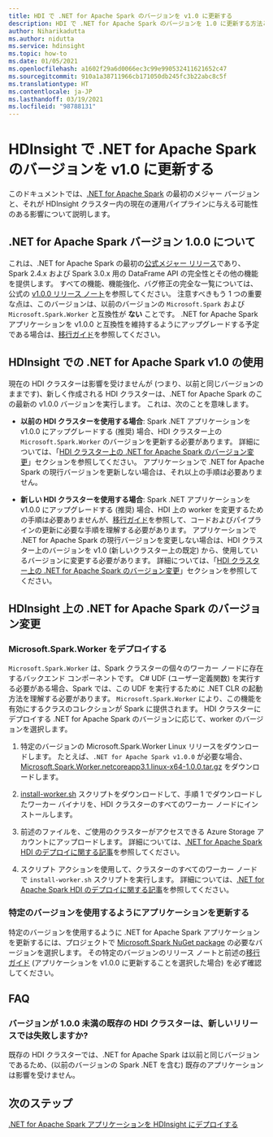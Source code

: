 ```yaml
---
title: HDI で .NET for Apache Spark のバージョンを v1.0 に更新する
description: HDI で .NET for Apache Spark のバージョンを 1.0 に更新する方法と、それが既存のコードおよびクラスターに与える影響について説明します。
author: Niharikadutta
ms.author: nidutta
ms.service: hdinsight
ms.topic: how-to
ms.date: 01/05/2021
ms.openlocfilehash: a1602f29a6d0066ec3c99e990532411621652c47
ms.sourcegitcommit: 910a1a38711966cb171050db245fc3b22abc8c5f
ms.translationtype: HT
ms.contentlocale: ja-JP
ms.lasthandoff: 03/19/2021
ms.locfileid: "98788131"
---
```

# <a name="updating-net-for-apache-spark-to-version-v10--in-hdinsight"></a>HDInsight で .NET for Apache Spark のバージョンを v1.0 に更新する

このドキュメントでは、[.NET for Apache Spark](https://github.com/dotnet/spark) の最初のメジャー バージョンと、それが HDInsight クラスター内の現在の運用パイプラインに与える可能性のある影響について説明します。

## <a name="about-net-for-apache-spark-version-100"></a>.NET for Apache Spark バージョン 1.0.0 について

これは、.NET for Apache Spark の最初の[公式メジャー リリース](https://github.com/dotnet/spark/releases/tag/v1.0.0)であり、Spark 2.4.x および Spark 3.0.x 用の DataFrame API の完全性とその他の機能を提供します。 すべての機能、機能強化、バグ修正の完全な一覧については、公式の [v1.0.0 リリース ノート](https://github.com/dotnet/spark/blob/master/docs/release-notes/1.0.0/release-1.0.0.md)を参照してください。
注意すべきもう 1 つの重要な点は、このバージョンは、以前のバージョンの `Microsoft.Spark` および `Microsoft.Spark.Worker` と互換性が **ない** ことです。 .NET for Apache Spark アプリケーションを v1.0.0 と互換性を維持するようにアップグレードする予定である場合は、[移行ガイド](https://github.com/dotnet/spark/blob/master/docs/migration-guide.md#upgrading-from-microsoftspark-0x-to-10)を参照してください。

## <a name="using-net-for-apache-spark-v10-in-hdinsight"></a>HDInsight での .NET for Apache Spark v1.0 の使用

現在の HDI クラスターは影響を受けませんが (つまり、以前と同じバージョンのままです)、新しく作成される HDI クラスターは、.NET for Apache Spark のこの最新の v1.0.0 バージョンを実行します。 これは、次のことを意味します。

- **以前の HDI クラスターを使用する場合**: Spark .NET アプリケーションを v1.0.0 にアップグレードする (推奨) 場合、HDI クラスター上の `Microsoft.Spark.Worker` のバージョンを更新する必要があります。 詳細については、「[HDI クラスター上の .NET for Apache Spark のバージョン変更](#changing-net-for-apache-spark-version-on-hdinsight)」セクションを参照してください。
アプリケーションで .NET for Apache Spark の現行バージョンを更新しない場合は、それ以上の手順は必要ありません。  

- **新しい HDI クラスターを使用する場合**: Spark .NET アプリケーションを v1.0.0 にアップグレードする (推奨) 場合、HDI 上の worker を変更するための手順は必要ありませんが、[移行ガイド](https://github.com/dotnet/spark/blob/master/docs/migration-guide.md#upgrading-from-microsoftspark-0x-to-10)を参照して、コードおよびパイプラインの更新に必要な手順を理解する必要があります。
アプリケーションで .NET for Apache Spark の現行バージョンを変更しない場合は、HDI クラスター上のバージョンを v1.0 (新しいクラスター上の既定) から、使用しているバージョンに変更する必要があります。 詳細については、「[HDI クラスター上の .NET for Apache Spark のバージョン変更](spark-dotnet-version-update.md#changing-net-for-apache-spark-version-on-hdinsight)」セクションを参照してください。  

## <a name="changing-net-for-apache-spark-version-on-hdinsight"></a>HDInsight 上の .NET for Apache Spark のバージョン変更

### <a name="deploy-microsoftsparkworker"></a>Microsoft.Spark.Worker をデプロイする

`Microsoft.Spark.Worker` は、Spark クラスターの個々のワーカー ノードに存在するバックエンド コンポーネントです。 C# UDF (ユーザー定義関数) を実行する必要がある場合、Spark では、この UDF を実行するために .NET CLR の起動方法を理解する必要があります。 `Microsoft.Spark.Worker` により、この機能を有効にするクラスのコレクションが Spark に提供されます。 HDI クラスターにデプロイする .NET for Apache Spark のバージョンに応じて、worker のバージョンを選択します。

1. 特定のバージョンの Microsoft.Spark.Worker Linux リリースをダウンロードします。 たとえば、`.NET for Apache Spark v1.0.0` が必要な場合、[Microsoft.Spark.Worker.netcoreapp3.1.linux-x64-1.0.0.tar.gz](https://github.com/dotnet/spark/releases/tag/v1.0.0) をダウンロードします。  

2. [install-worker.sh](https://github.com/dotnet/spark/blob/master/deployment/install-worker.sh) スクリプトをダウンロードして、手順 1 でダウンロードしたワーカー バイナリを、HDI クラスターのすべてのワーカー ノードにインストールします。  

3. 前述のファイルを、ご使用のクラスターがアクセスできる Azure Storage アカウントにアップロードします。 詳細については、[.NET for Apache Spark HDI のデプロイに関する記事](/dotnet/spark/tutorials/hdinsight-deployment#upload-files-to-azure)を参照してください。

4. スクリプト アクションを使用して、クラスターのすべてのワーカー ノードで `install-worker.sh` スクリプトを実行します。 詳細については、[.NET for Apache Spark HDI のデプロイに関する記事](/dotnet/spark/tutorials/hdinsight-deployment#run-the-hdinsight-script-action)を参照してください。

### <a name="update-your-application-to-use-specific-version"></a>特定のバージョンを使用するようにアプリケーションを更新する

特定のバージョンを使用するように .NET for Apache Spark アプリケーションを更新するには、プロジェクトで [Microsoft.Spark NuGet package](https://www.nuget.org/packages/Microsoft.Spark/) の必要なバージョンを選択します。 その特定のバージョンのリリース ノートと前述の[移行ガイド](https://github.com/dotnet/spark/blob/master/docs/migration-guide.md#upgrading-from-microsoftspark-0x-to-10) (アプリケーションを v1.0.0 に更新することを選択した場合) を必ず確認してください。

## <a name="faqs"></a>FAQ

### <a name="will-my-existing-hdi-cluster-with-version--100-start-failing-with-the-new-release"></a>バージョンが 1.0.0 未満の既存の HDI クラスターは、新しいリリースでは失敗しますか?

既存の HDI クラスターでは、.NET for Apache Spark は以前と同じバージョンであるため、(以前のバージョンの Spark .NET を含む) 既存のアプリケーションは影響を受けません。

## <a name="next-steps"></a>次のステップ

[.NET for Apache Spark アプリケーションを HDInsight にデプロイする](/dotnet/spark/tutorials/hdinsight-deployment)